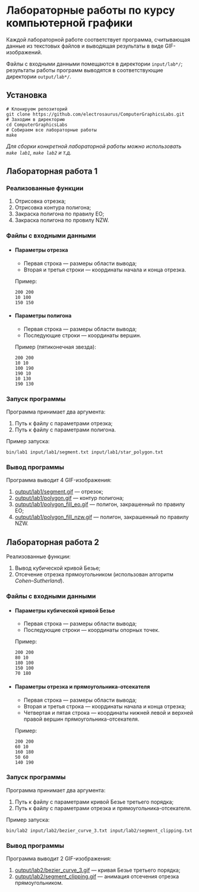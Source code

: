# Лабораторные работы по курсу компьютерной графики

Каждой лабораторной работе соответствует программа, считывающая данные из текстовых файлов
и выводящая результаты в виде GIF-изображений.

Файлы с входными данными помещаются в директории `input/lab*/`;
результаты работы программ выводятся в соответствующие директории `output/lab*/`.

## Установка
``` shell
# Клонируем репозиторий
git clone https://github.com/electrosaurus/ComputerGraphicsLabs.git
# Заходим в директорию
cd ComputerGraphicsLabs
# Собираем все лабораторные работы
make
```

*Для сборки конкретной лабораторной работы можно использовать `make lab1`, `make lab2` и т.д.*

## Лабораторная работа 1

### Реализованные функции

1. Отрисовка отрезка;
2. Отрисовка контура полигона;
3. Закраска полигона по правилу EO;
4. Закраска полигона по провилу NZW.

### Файлы с входными данными

* #### Параметры отрезка
  * Первая строка — размеры области вывода;
  * Вторая и третья строки — координаты начала и конца отрезка.

  Пример:
  ```
  200 200
  10 100
  150 150
  ```

* #### Параметры полигона
  * Первая строка — размеры области вывода;
  * Последующие строки — координаты вершин.

  Пример (пятиконечная звезда):
  ```
  200 200
  10 10
  100 190
  190 10
  10 130
  190 130
  ```

### Запуск программы

Программа принимает два аргумента:
1. Путь к файлу с параметрами отрезка;
2. Путь к файлу с параметрами полигона.

Пример запуска:

``` shell
bin/lab1 input/lab1/segment.txt input/lab1/star_polygon.txt
```

### Вывод программы

Программа выводит 4 GIF-изображения:
1. [output/lab1/segment.gif](output/lab1/segment.gif) — отрезок;
2. [output/lab1/polygon.gif](output/lab1/polygon.gif]) — контур полигона;
3. [output/lab1/polygon_fill_eo.gif](output/lab1/polygon_fill_eo.gif) — полигон, закрашенный по правилу EO;
4. [output/lab1/polygon_fill_nzw.gif](output/lab1/polygon_fill_nzw.gif) — полигон, закрашенный по правилу NZW.

## Лабораторная работа 2

Реализованные функции:
1. Вывод кубической кривой Безье;
2. Отсечение отрезка прямоугольником (использован алгоритм *Cohen–Sutherland*).

### Файлы с входными данными

* #### Параметры кубической кривой Безье
  * Первая строка — размеры области вывода;
  * Последующие строки — координаты опорных точек.
  
  Пример:
  ```
  200 200
  80 10
  180 100
  150 100
  70 180
  ```

* #### Параметры отрезка и прямоугольника-отсекателя
  * Первая строка — размеры области вывода;
  * Вторая и третья строка — координаты начала и конца отрезка;
  * Четвертая и пятая строка — координаты нижней левой и верхней правой вершин прямоугольника-отсекателя.

  Пример:
  ```
  200 200
  60 10
  160 180
  50 60
  140 190
  ```

### Запуск программы

Программа принимает два аргумента:
1. Путь к файлу с параметрами кривой Безье третьего порядка;
2. Путь к файлу с параметрами отрезка и прямоугольника-отсекателя.

Пример запуска:

``` shell
bin/lab2 input/lab2/bezier_curve_3.txt input/lab2/segment_clipping.txt
```

### Вывод программы

Программа выводит 2 GIF-изображения:
1. [output/lab2/bezier_curve_3.gif](output/lab2/bezier_curve_3.gif) — кривая Безье третьего порядка;
2. [output/lab2/segment_clipping.gif](output/lab2/segment_clipping.gif) — анимация отсечения отрезка прямоугольником.



